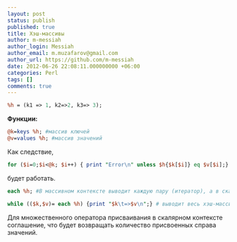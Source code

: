 ```yaml
---
layout: post
status: publish
published: true
title: Хэш-массивы
author: m-messiah
author_login: Messiah
author_email: m.muzafarov@gmail.com
author_url: https://github.com/m-messiah
date: 2012-06-26 22:08:11.000000000 +06:00
categories: Perl
tags: []
comments: true
---
```


```perl
%h = (k1 => 1, k2=>2, k3=> 3);
```

**Функции:**

```perl
@k=keys %h; #массив ключей
@v=values %h; #массив значений
```

Как следствие,

```perl
for ($i=0;$i<@k; $i++) { print "Error\n" unless $h{$k[$i]} eq $v[$i];}
```

будет работать.

```perl
each %h; #В массивном контексте выводит каждую пару (итератор), а в скалярном - только каждое значение.
```

```perl
while (($k,$v)= each %h) {print "$k\t=>$v\n";} # выводит весь хэш-массив.
```

Для множественного оператора присваивания в скалярном контексте соглашение, что будет возвращать количество присвоенных справа значений.
